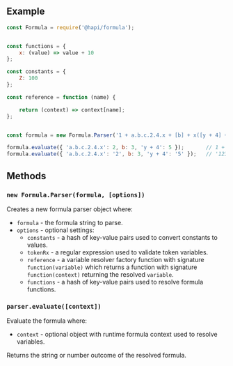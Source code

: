 ## Example

```js
const Formula = require('@hapi/formula');


const functions = {
    x: (value) => value + 10
};

const constants = {
    Z: 100
};

const reference = function (name) {

    return (context) => context[name];
};


const formula = new Formula.Parser('1 + a.b.c.2.4.x + [b] + x([y + 4] + Z)', { functions, constants, reference });

formula.evaluate({ 'a.b.c.2.4.x': 2, b: 3, 'y + 4': 5 });       // 1 + 2 + 3 + 5 + 10 + 100
formula.evaluate({ 'a.b.c.2.4.x': '2', b: 3, 'y + 4': '5' });   // '123510010'
```

## Methods

### `new Formula.Parser(formula, [options])`

Creates a new formula parser object where:
- `formula` - the formula string to parse.
- `options` - optional settings:
    - `constants` - a hash of key-value pairs used to convert constants to values.
    - `tokenRx` - a regular expression used to validate token variables.
    - `reference` - a variable resolver factory function with signature `function(variable)` which returns a function with signature `function(context)` returning the resolved `variable`.
    - `functions` - a hash of key-value pairs used to resolve formula functions.

### `parser.evaluate([context])`

Evaluate the formula where:
- `context` - optional object with runtime formula context used to resolve variables.

Returns the string or number outcome of the resolved formula.

